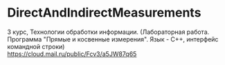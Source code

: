 # DirectAndIndirectMeasurements
3 курс, Технологии обработки информации. (Лабораторная работа. Программа "Прямые и косвенные измерения". Язык - С++, интерфейс командной строки)  
https://cloud.mail.ru/public/Fcv3/a5JW87q65
